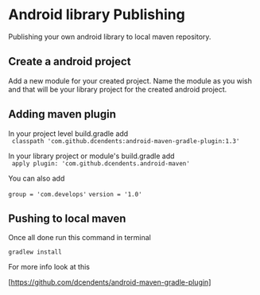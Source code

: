 # Android library Publishing
Publishing your own android library to local maven repository.

## Create a android project

Add a new module for your created project. Name the module as you wish and that will be your library project for the created android project.

## Adding maven plugin

In your project level build.gradle add  
``` classpath 'com.github.dcendents:android-maven-gradle-plugin:1.3'```

In your library project or module's build.gradle add  
``` apply plugin: 'com.github.dcendents.android-maven'```

You can also add 

``` group = 'com.develops' ```
``` version = '1.0' ```

## Pushing to local maven

Once all done run this command in terminal

``` gradlew install ```

For more info look at this

[https://github.com/dcendents/android-maven-gradle-plugin]
